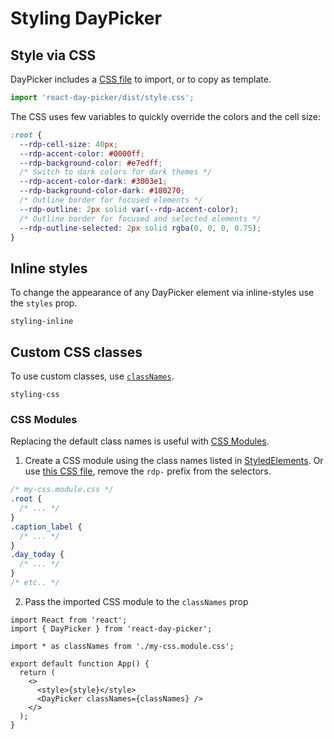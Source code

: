 # Styling DayPicker

## Style via CSS

DayPicker includes a [CSS
file](https://github.com/gpbl/react-day-picker/blob/master/packages/react-day-picker/style)
to import, or to copy as template.

```js
import 'react-day-picker/dist/style.css';
```

The CSS uses few variables to quickly override the colors and the cell size:

```css
:root {
  --rdp-cell-size: 40px;
  --rdp-accent-color: #0000ff;
  --rdp-background-color: #e7edff;
  /* Switch to dark colors for dark themes */
  --rdp-accent-color-dark: #3003e1;
  --rdp-background-color-dark: #180270;
  /* Outline border for focused elements */
  --rdp-outline: 2px solid var(--rdp-accent-color);
  /* Outline border for focused and selected elements */
  --rdp-outline-selected: 2px solid rgba(0, 0, 0, 0.75);
}
```

## Inline styles

To change the appearance of any DayPicker element via inline-styles use the
`styles` prop.

```include
styling-inline
```

## Custom CSS classes

To use custom classes, use [`classNames`](/api/types/classnames).

```include
styling-css
```

### CSS Modules

Replacing the default class names is useful with [CSS
Modules](https://github.com/css-modules/css-modules).

1. Create a CSS module using the class names listed in [StyledElements](/api/types/styledelement). Or use [this CSS
   file](https://github.com/gpbl/react-day-picker/blob/master/packages/react-day-picker/style/index.css),
   remove the `rdp-` prefix from the selectors.

```css
/* my-css.module.css */
.root {
  /* ... */
}
.caption_label {
  /* ... */
}
.day_today {
  /* ... */
}
/* etc.. */
```

2. Pass the imported CSS module to the `classNames` prop

```tsx
import React from 'react';
import { DayPicker } from 'react-day-picker';

import * as classNames from './my-css.module.css';

export default function App() {
  return (
    <>
      <style>{style}</style>
      <DayPicker classNames={classNames} />
    </>
  );
}
```
